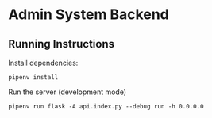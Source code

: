 # Admin System Backend

## Running Instructions

Install dependencies:
```shell
pipenv install
```

Run the server (development mode)
```shell
pipenv run flask -A api.index.py --debug run -h 0.0.0.0
```